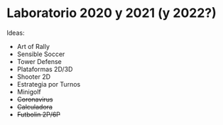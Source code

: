 # Laboratorio 2020 y 2021 (y 2022?)

Ideas:
  * Art of Rally
  * Sensible Soccer
  * Tower Defense
  * Plataformas 2D/3D
  * Shooter 2D
  * Estrategia por Turnos
  * Minigolf
  * ~~Coronavirus~~
  * ~~Calculadora~~
  * ~~Futbolin 2P/6P~~
